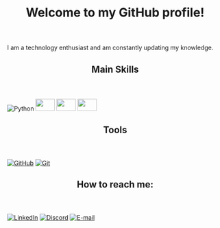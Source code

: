 
<html>

<img src="https://komarev.com/ghpvc/?username=JadnaCaetano&style=flat-square&color=blue" alt=""/>
	
</div><header><h1>Welcome to my GitHub profile!</h1></header>

I am a technology enthusiast and am constantly updating my knowledge. 

<header><h2>Main Skills</h2></header>   
	
![Python](https://img.shields.io/badge/Python-000?style=for-the-badge&logo=python)
<img src="https://img.icons8.com/?size=100&id=108784&format=png&color=000000" width="45" height="28"/>
<img src="https://img.icons8.com/?size=100&id=38561&format=png&color=000000" width="45" height="28"/>
<img src="https://img.icons8.com/?size=100&id=9nLaR5KFGjN0&format=png&color=000000" width="45" height="28"/>
                  
<header><h2>Tools</h2></header> 

[![GitHub](https://img.shields.io/badge/GitHub-000?style=for-the-badge&logo=github&logoColor=30A3DC)](https://docs.github.com/)
[![Git](https://img.shields.io/badge/Git-000?style=for-the-badge&logo=git&logoColor=E94D5F)](https://git-scm.com/doc)  
	
<header><h2>How to reach me:</header></h2> 

[![LinkedIn](https://img.shields.io/badge/LinkedIn-000?style=for-the-badge&logo=linkedin&logoColor=0E76A8)](https://www.linkedin.com/in/jadna-caetano-ti/) [![Discord](https://img.shields.io/badge/Discord-000?style=for-the-badge&logo=discord)](https://discord.com/channels/@jadna.ti) [![E-mail](https://img.shields.io/badge/-Email-000?style=for-the-badge&logo=microsoft-outlook&logoColor=007BFF)](mailto:jadna.caetano@gmail.com)			            			
</html>

